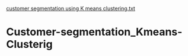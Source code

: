 [customer segmentation using K means clustering.txt](https://github.com/bikramCB/Customer-segmentation_Kmeans-Clusterig/files/7023693/customer.segmentation.using.K.means.clustering.txt)
# Customer-segmentation_Kmeans-Clusterig
